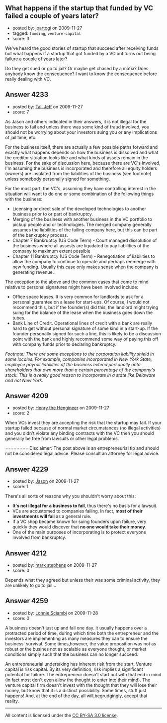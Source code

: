 ## What happens if the startup that funded by VC failed a couple of years later?

- posted by: [jpartogi](https://stackexchange.com/users/-1/911-jpartogi) on 2009-11-27
- tagged: `funding`, `venture-capital`
- score: 3

We've heard the good stories of startup that succeed after receiving funds but what happens if a startup that got funded by a VC but turns out being failure a couple of years later? 

Do they get sued or go to jail? Or maybe get chased by a mafia? Does anybody know the consequence? I want to know the consequence before really dealing with VC.


## Answer 4233

- posted by: [Tall Jeff](https://stackexchange.com/users/-1/957-tall-jeff) on 2009-11-27
- score: 7

As Jason and others indicated in their answers, it is not illegal for the business to fail and unless there was some kind of fraud involved, you should not be worrying about your investors suing you or any implications of jail time, etc.

For the business itself, there are actually a few possible paths forward and exactly what happens depends on how the business is dissolved and what the creditor situation looks like and what kinds of assets remain in the business. For the sake of discussion here, because there are VC's involved, I'm assuming the business is incorporated and therefore all equity holders (owners) are insulated from the liabilities of the business (see footnote) unless somebody personally signed for something.

For the most part, the VC's, assuming they have controlling interest in the situation will want to do one or some combination of the following things with the business:

 - Licensing or direct sale of the developed technologies to another business prior to or part of bankruptcy.
 - Merging of the business with another business in the VC portfolio to pickup people and or technologies. The merged company generally assumes the liabilities of the failing company here, but this can be part of the bankruptcy process.
 - Chapter 7 Bankruptcy (US Code Term) - Court managed dissolution of the business where all assests are liqudated to pay liabilities of the company to maximum extent possible
 - Chapter 11 Bankruptcy (US Code Term) - Renegotiation of liabilities to allow the company to continue to operate and perhaps reemerge with new funding. Usually this case only makes sense when the company is generating revenue.

The exception to the above and the common cases that come to mind relative to personal signatures might have been involved include:

 - Office space leases. It is very
   common for landlords to ask for a
   personal guarantee on a lease for
   start-ups. Of course, I would not
   recommend this, but if the founder(s)
   did this, the landlord might trying
   suing for the balance of the lease
   when the business goes down the
   tubes.
 - Bank Line of Credit. Operational
   lines of credit with a bank are
   really hard to get without personal
   signature of some kind in a start-up.
   If the founder personally signed for
   such a line, this is likely to be a
   discussion point with the bank and
   highly recommend some way of paying
   this off with company funds prior to
   declaring bankruptcy.

*Footnote: There are some exceptions to the corporation liability shield in some locales. For example, companies incorporated in New York State, employee payroll liabilities of the business extend personally onto shareholders that own more than a certain percentage of the company's stock. This is a really good reason to incorporate in a state like Delaware and not New York.*


## Answer 4209

- posted by: [Henry the Hengineer](https://stackexchange.com/users/-1/1692-henry-the-hengineer) on 2009-11-27
- score: 2

When VCs invest they are accepting the risk that the startup may fail.
If your startup failed because of normal market circumstances (no illegal activities) and you didn't violate any binding contracts with the VC then you should generally be free from lawsuits or other legal problems.

========
Disclaimer: The post above is an entrepreneurial tip and should not be considered legal advice. Please consult an attorney for legal advice.


## Answer 4229

- posted by: [Jason](https://stackexchange.com/users/-1/2-jason) on 2009-11-27
- score: 1

There's all sorts of reasons why you shouldn't worry about this:

- **It's not illegal for a business to fail**, thus there's no basis for a lawsuit.
- VCs are accustomed to companies failing.  In fact, **most of their investments will fail** as a general rule.
- If a VC shop became known for suing founders upon failure, very quickly they would discover that **no one would take their money**.
- One of the main purposes of incorporating is to protect everyone involved from bankruptcy.  


## Answer 4212

- posted by: [mark stephens](https://stackexchange.com/users/-1/212-mark-stephens) on 2009-11-27
- score: 0

Depends what they agreed but unless their was some criminal activity, they are unlikely to go to jail...


## Answer 4259

- posted by: [Lonnie Sciambi](https://stackexchange.com/users/-1/753-lonnie-sciambi) on 2009-11-28
- score: 0

A business doesn't just up and fail one day.  It usually happens over a protracted period of time, during which time both the entrepreneur and the investors are implementing as many measures they can to ensure the business' survival.  Some times,however, the value proposition was not as robust or the busines not as scalable as everyone thought, or market conditions simply such that the business can no longer succeed.  

An entrepreneurial undertaking has inherent risk from the start.  Venture capital is risk capital.  By its very definition, risk implies a significant potential for failure.  The entrepreneur doesn't start out with that end in mind (in fact most don't even allow the thought to enter into their mind).  The venture capital firm doesn't invest with the thought that they will lose their money, but know that it is a distinct possibility.  Some times, stuff just happens!  And, at the end of the day, all will,begrudgingly, accept that reality.



---

All content is licensed under the [CC BY-SA 3.0 license](https://creativecommons.org/licenses/by-sa/3.0/).
